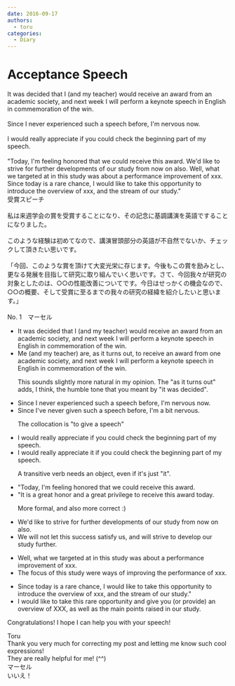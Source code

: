 ```yaml
---
date: 2016-09-17
authors:
  - toru
categories:
  - Diary
---
```


<h1 id="subject_show">Acceptance Speech</h1>
<div class="date" hidden>Sep 17, 2016 01:08</div>
<div id="post"><div id="body_show_ori">
It was decided that I (and my teacher) would receive an award from an academic society, and next week I will perform a keynote speech in English in commemoration of the win.<br/><br/>Since I never experienced such a speech before, I'm nervous now.<br/><br/>I would really appreciate if you could check the beginning part of my speech.<br/><br/>"Today, I'm feeling honored that we could receive this award. We'd like to strive for further developments of our study from now on also. Well, what we targeted at in this study was about a performance improvement of xxx. Since today is a rare chance, I would like to take this opportunity to introduce the overview of xxx, and the stream of our study."
</div></div>

<!-- more -->

<div id="post_ja"><div id="body_show_mo">
受賞スピーチ<br/><br/>私は来週学会の賞を受賞することになり、その記念に基調講演を英語ですることになりました。<br/><br/>このような経験は初めてなので、講演冒頭部分の英語が不自然でないか、チェックして頂きたい思いです。<br/><br/>「今回、このような賞を頂けて大変光栄に存じます。今後もこの賞を励みとし、更なる発展を目指して研究に取り組んでいく思いです。さて、今回我々が研究の対象としたのは、○○の性能改善についてです。今日はせっかくの機会なので、○○の概要、そして受賞に至るまでの我々の研究の経緯を紹介したいと思います。」<br/><br/>
</div></div>
<div id="block"><div class="first_name"> No. 1　<span class="just_name">マーセル</span></div><div id="block2">
<ul class="correction_field">
<li class="incorrect">It was decided that I (and my teacher) would receive an award from an academic society, and next week I will perform a keynote speech in English in commemoration of the win.</li>
<li class="corrected correct">
<span class="f_blue">Me (and my teacher) are, as it turns out, to</span> receive an award from <span class="f_blue">one</span> academic society, and next week I will perform a keynote speech in English in commemoration of the win.
<p class="correction_comment">This sounds slightly more natural in my opinion. The "as it turns out" adds, I think, the humble tone that you meant by "it was decided".</p>
</li>
</ul>
<ul class="correction_field">
<li class="incorrect">Since I never experienced such a speech before, I'm nervous now.</li>
<li class="corrected correct">
Since <span class="f_blue">I've never given </span>such a speech before, <span class="f_blue">I'm a bit nervous</span>.
<p class="correction_comment">The collocation is "to give a speech"</p>
</li>
</ul>
<ul class="correction_field">
<li class="incorrect">I would really appreciate if you could check the beginning part of my speech.</li>
<li class="corrected correct">
I would really appreciate <span class="f_blue">it</span> if you could check the beginning part of my speech.
<p class="correction_comment">A transitive verb needs an object, even if it's just "it".</p>
</li>
</ul>
<ul class="correction_field">
<li class="incorrect">"Today, I'm feeling honored that we could receive this award.</li>
<li class="corrected correct">
"It is a great honor and a great privilege to receive this award today.
<p class="correction_comment">More formal, and also more correct :)</p>
</li>
</ul>
<ul class="correction_field">
<li class="incorrect">We'd like to strive for further developments of our study from now on also.</li>
<li class="corrected correct">
We will not let this success satisfy us, and will strive to develop our study further.
</li>
</ul>
<ul class="correction_field">
<li class="incorrect">Well, what we targeted at in this study was about a performance improvement of xxx.</li>
<li class="corrected correct">
The focus of this study were ways of improving the performance of xxx.
</li>
</ul>
<ul class="correction_field">
<li class="incorrect">Since today is a rare chance, I would like to take this opportunity to introduce the overview of xxx, and the stream of our study."</li>
<li class="corrected correct">
I would like to take this rare opportunity and give you (or provide) an overview of XXX, as well as the main points raised in our study.
</li>
</ul>
<p class="comment_small">
 Congratulations! I hope I can help you with your speech!
</p>

</div><div class="name"><span class="just_name">Toru</span><br>
Thank you very much for correcting my post and letting me know such cool expressions!<br/>They are really helpful for me! (^^)
</div>
<div class="name"><span class="just_name">マーセル</span><br>
いいえ！
</div>
</div>
